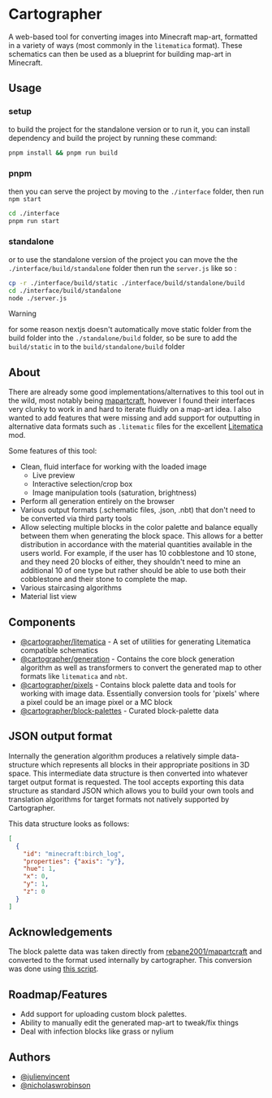 # Cartographer

A web-based tool for converting images into Minecraft map-art, formatted in a variety of ways (most commonly in the `litematica` format). These schematics can then be used as a blueprint for building map-art in Minecraft.

## Usage

### setup
to build the project for the standalone version or to run it, you can install dependency and build the project by running these command:
```sh
pnpm install && pnpm run build
```

### pnpm
then you can serve the project by moving to the `./interface` folder, then run `npm start`
```sh
cd ./interface
pnpm run start
```

### standalone
or to use the standalone version of the project you can move the the `./interface/build/standalone` folder then run the `server.js` like so :
```sh
cp -r ./interface/build/static ./interface/build/standalone/build
cd ./interface/build/standalone
node ./server.js
```
> [!WARNING]
> for some reason nextjs doesn't automatically move static folder from the build
> folder into the `./standalone/build` folder, so be sure to add the 
> `build/static` in to the `build/standalone/build` folder

## About

There are already some good implementations/alternatives to this tool out in the wild, most notably being [mapartcraft](https://rebane2001.com/mapartcraft/), however I found their interfaces very clunky to work in and hard to iterate fluidly on a map-art idea. I also wanted to add features that were missing and add support for outputting in alternative data formats such as `.litematic` files for the excellent [Litematica](https://github.com/maruohon/litematica) mod.

Some features of this tool:

- Clean, fluid interface for working with the loaded image
  - Live preview
  - Interactive selection/crop box
  - Image manipulation tools (saturation, brightness)
- Perform all generation entirely on the browser
- Various output formats (.schematic files, .json, .nbt) that don't need to be converted via third party tools
- Allow selecting multiple blocks in the color palette and balance equally between them when generating the block space. This allows for a better distribution in accordance with the material quantities available in the users world. For example, if the user has 10 cobblestone and 10 stone, and they need 20 blocks of either, they shouldn't need to mine an additional 10 of one type but rather should be able to use both their cobblestone and their stone to complete the map.
- Various staircasing algorithms
- Material list view

## Components

- [@cartographer/litematica](./packages/litematica) - A set of utilities for generating Litematica compatible schematics
- [@cartographer/generation](./packages/generation) - Contains the core block generation algorithm as well as transformers to convert the generated map to other formats like `litematica` and `nbt`.
- [@cartographer/pixels](./packages/pixels) - Contains block palette data and tools for working with image data. Essentially conversion tools for 'pixels' where a pixel could be an image pixel or a MC block
- [@cartographer/block-palettes](./packages/block-palettes) - Curated block-palette data

## JSON output format

Internally the generation algorithm produces a relatively simple data-structure which represents all blocks in their appropriate positions in 3D space. This intermediate data structure is then converted into whatever target output format is requested. The tool accepts exporting this data structure as standard JSON which allows you to build your own tools and translation algorithms for target formats not natively supported by Cartographer.

This data structure looks as follows:

```json
[
  {
    "id": "minecraft:birch_log",
    "properties": {"axis": "y"},
    "hue": 1,
    "x": 0,
    "y": 1,
    "z": 0
  }
]
```

## Acknowledgements

The block palette data was taken directly from [rebane2001/mapartcraft](https://github.com/rebane2001/mapartcraft) and converted to the format used internally by cartographer. This conversion was done using [this script](./scripts/parse.ts).

## Roadmap/Features

- Add support for uploading custom block palettes.
- Ability to manually edit the generated map-art to tweak/fix things
- Deal with infection blocks like grass or nylium

## Authors

- [@julienvincent](https://github.com/julienvincent)
- [@nicholaswrobinson](https://github.com/nicholaswrobinson)
